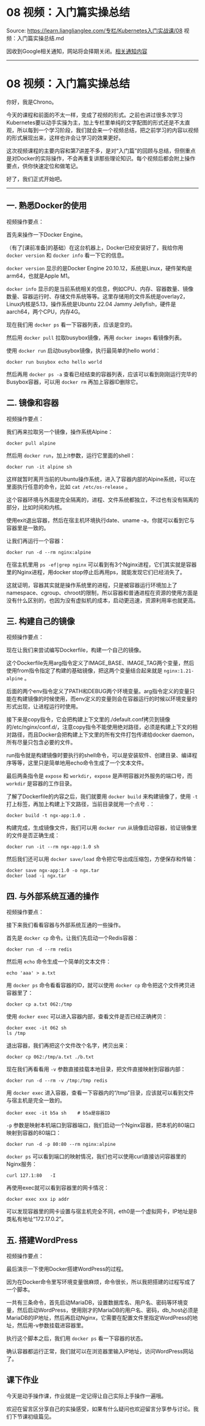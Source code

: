 # 08 视频：入门篇实操总结 

Source: https://learn.lianglianglee.com/专栏/Kubernetes入门实战课/08 视频：入门篇实操总结.md

因收到Google相关通知，网站将会择期关闭。[相关通知内容](https://lumendatabase.org/notices/44265620)

---

# 08 视频：入门篇实操总结

你好，我是Chrono。

今天的课程和前面的不太一样，变成了视频的形式。之前也讲过很多次学习Kubernetes要以动手实操为主，加上专栏里单纯的文字配图的形式还是不太直观，所以每到一个学习阶段，我们就会来一个视频总结，把之前学习的内容以视频的形式展现出来，这样也许会让学习的效果更好。

这次视频课程的主要内容和第7讲差不多，是对“入门篇”的回顾与总结，但侧重点是对Docker的实际操作，不会再重复讲那些理论知识。每个视频后都会附上操作要点，供你快速定位和做笔记。

好了，我们正式开始吧。

---

## 一. 熟悉Docker的使用

视频操作要点：

首先来操作一下Docker Engine。

（有了[课前准备]的基础）在这台机器上，Docker已经安装好了，我给你用 `docker version` 和 `docker info` 看一下它的信息。

`docker version` 显示的是Docker Engine 20.10.12，系统是Linux，硬件架构是arm64，也就是Apple M1。

`docker info` 显示的是当前系统相关的信息，例如CPU、内存、容器数量、镜像数量、容器运行时、存储文件系统等等。这里存储用的文件系统是overlay2，Linux内核是5.13，操作系统是Ubuntu 22.04 Jammy Jellyfish，硬件是aarch64，两个CPU，内存4G。

现在我们用 `docker ps` 看一下容器列表，应该是空的。

然后用 `docker pull` 拉取busybox镜像，再用 `docker images` 看镜像列表。

使用 `docker run` 启动busybox镜像，执行最简单的hello world：

```
docker run busybox echo hello world

```

然后再用 `docker ps -a` 查看已经结束的容器列表，应该可以看到刚刚运行完毕的Busybox容器，可以用 `docker rm` 再加上容器ID删除它。

## 二. 镜像和容器

视频操作要点：

我们再来拉取另一个镜像，操作系统Alpine：

```
docker pull alpine

```

然后用 `docker run`，加上it参数，运行它里面的shell：

```
docker run -it alpine sh

```

这样就暂时离开当前的Ubuntu操作系统，进入了容器内部的Alpine系统，可以在里面执行任意的命令，比如 `cat /etc/os-release` 。

这个容器环境与外面是完全隔离的，进程、文件系统都独立，不过也有没有隔离的部分，比如时间和内核。

使用exit退出容器，然后在宿主机环境执行date、uname -a，你就可以看到它与容器里是一致的。

让我们再运行一个容器：

```
docker run -d --rm nginx:alpine

```

在宿主机里用 `ps -ef|grep nginx` 可以看到有3个Nginx进程，它们其实就是容器里的Nginx进程，用docker stop停止后再用ps，就能发现它们已经消失了。

这就证明，容器其实就是操作系统里的进程，只是被容器运行环境加上了namespace、cgroup、chroot的限制，所以容器和普通进程在资源的使用方面是没有什么区别的，也因为没有虚拟机的成本，启动更迅速，资源利用率也就更高。

## 三. 构建自己的镜像

视频操作要点：

现在让我们来尝试编写Dockerfile，构建一个自己的镜像。

这个Dockerfile先用arg指令定义了IMAGE\_BASE、IMAGE\_TAG两个变量，然后使用from指令指定了构建的基础镜像，把这两个变量结合起来就是 `nginx:1.21-alpine` 。

后面的两个env指令定义了PATH和DEBUG两个环境变量。arg指令定义的变量只能在构建镜像的时候使用，而env定义的变量则会在容器运行的时候以环境变量的形式出现，让进程运行时使用。

接下来是copy指令，它会把构建上下文里的./default.conf拷贝到镜像的/etc/nginx/conf.d/，注意copy指令不能使用绝对路径，必须是构建上下文的相对路径，而且Docker会把构建上下文里的所有文件打包传递给docker daemon，所有尽量只包含必要的文件。

run指令就是构建镜像时要执行的shell命令，可以是安装软件、创建目录、编译程序等等，这里只是简单地用echo命令生成了一个文本文件。

最后两条指令是 `expose` 和 `workdir`，`expose` 是声明容器对外服务的端口号，而 `workdir` 是容器的工作目录。

了解了Dockerfile的内容之后，我们就要用 `docker build` 来构建镜像了，使用 `-t` 打上标签，再加上构建上下文路径，当前目录就用一个点号 `.`：

```
docker build -t ngx-app:1.0 .

```

构建完成，生成镜像文件，我们可以用 `docker run` 从镜像启动容器，验证镜像里的文件是否正确生成：

```
docker run -it --rm ngx-app:1.0 sh

```

然后我们还可以用 `docker save/load` 命令把它导出成压缩包，方便保存和传输：

```
docker save ngx-app:1.0 -o ngx.tar
docker load -i ngx.tar

```

## 四. 与外部系统互通的操作

视频操作要点：

接下来我们看看容器与外部系统互通的一些操作。

首先是 `docker cp` 命令。让我们先启动一个Redis容器：

```
docker run -d --rm redis

```

然后用 `echo` 命令生成一个简单的文本文件：

```
echo 'aaa' > a.txt

```

用 `docker ps` 命令看看容器的ID，就可以使用 `docker cp` 命令把这个文件拷贝进容器里了：

```
docker cp a.txt 062:/tmp

```

使用 `docker exec` 可以进入容器内部，查看文件是否已经正确拷贝：

```
docker exec -it 062 sh
ls /tmp

```

退出容器，我们再把这个文件改个名字，拷贝出来：

```
docker cp 062:/tmp/a.txt ./b.txt

```

现在我们再看看用 `-v` 参数直接挂载本地目录，把文件直接映射到容器内部：

```
docker run -d --rm -v /tmp:/tmp redis

```

用 `docker exec` 进入容器，查看一下容器内的“/tmp”目录，应该就可以看到文件与宿主机是完全一致的。

```
docker exec -it b5a sh    # b5a是容器ID

```

`-p` 参数是映射本机端口到容器端口，我们启动一个Nginx容器，把本机的80端口映射到容器的80端口：

```
docker run -d -p 80:80 --rm nginx:alpine

```

`docker ps` 可以看到端口的映射情况，我们也可以使用curl直接访问容器里的Nginx服务：

```
curl 127.1:80   -I

```

再使用exec就可以看到容器里的网卡情况：

```
docker exec xxx ip addr

```

可以发现容器里的网卡设置与宿主机完全不同，eth0是一个虚拟网卡，IP地址是B类私有地址“172.17.0.2”。

## 五. 搭建WordPress

视频操作要点：

最后演示一下使用Docker搭建WordPress的过程。

因为在Docker命令里写环境变量很麻烦，命令很长，所以我把搭建的过程写成了一个脚本。

一共有三条命令，首先启动MariaDB，设置数据库名、用户名、密码等环境变量，然后启动WordPress，使用刚才的MariaDB的用户名、密码，db\_host必须是MariaDB的IP地址，然后再启动Nginx，它需要在配置文件里指定WordPress的地址，然后用-v参数挂载进容器里。

执行这个脚本之后，我们用 `docker ps` 看一下容器的状态。

确认容器都运行正常，我们就可以在浏览器里输入IP地址，访问WordPress网站了。

## 课下作业

今天是动手操作课，作业就是一定记得让自己实际上手操作一遍哦。

欢迎在留言区分享自己的实操感受，如果有什么疑问也欢迎留言分享参与讨论。我们下节课初级篇见。
